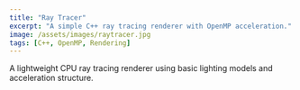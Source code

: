 ```yaml
---
title: "Ray Tracer"
excerpt: "A simple C++ ray tracing renderer with OpenMP acceleration."
image: /assets/images/raytracer.jpg
tags: [C++, OpenMP, Rendering]
---
```


A lightweight CPU ray tracing renderer using basic lighting models and acceleration structure.
